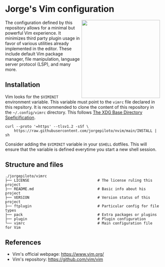 # Jorge's Vim configuration 

<img align="right" width="255px;" src="https://upload.wikimedia.org/wikipedia/commons/thumb/9/9f/Vimlogo.svg/544px-Vimlogo.svg.png?20150726190850">

The configuration defined by this repository allows for a minimal but powerful
Vim experience. It minimizes third party plugin usage in favor of various
utilities already implemented in the editor. These include default Vim package
manager, file manipulation, language server protocol (LSP), and many more.


## Installation
Vim looks for the `$VIMINIT` environment variable. This variable must point to
the `vimrc` file declared in this repsitory. It is recommended to clone the
content of this repository in the `~/.config/vimrc` directory. This follows [The
XDG Base Directory Speficification].

```text
curl --proto '=https' --tlsv1.2 -sSf \
    https://raw.githubusercontent.com/jorgepiloto/nvim/main/INSTALL | sh
```

Consider adding the `$VIMINIT` variable in your `$SHELL` dotfiles. This will
ensure that the variable is defined everytime you start a new shell session. 


## Structure and files

```
./jorgepiloto/vimrc
├── LICENSE                               # The license ruling this project
├── README.md                             # Basic info about his project
├── VERSION                               # Version status of this project
├── ftplugin                              # Particular config for file types
├── pack                                  # Extra packages or plugins
├── plugin                                # Plugin configuration
└── vimrc                                 # Main configuration file for Vim
```


## References

* Vim's official webpage: https://www.vim.org/
* Vim's repository: https://github.com/vim/vim

[The XDG Base Directory Speficification]: https://specifications.freedesktop.org/basedir-spec/basedir-spec-latest.html
